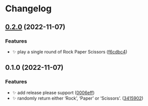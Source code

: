 # Changelog

## [0.2.0](https://github.com/korayyenal/rock-paper-scissors/compare/v0.1.0...v0.2.0) (2022-11-07)


### Features

* :sparkles: play a single round of Rock Paper Scissors ([f6cdbc4](https://github.com/korayyenal/rock-paper-scissors/commit/f6cdbc4e5ef110a2d883753a410a9094eb1e3558))

## 0.1.0 (2022-11-07)


### Features

* :sparkles: add release please support ([0006eff](https://github.com/korayyenal/rock-paper-scissors/commit/0006eff35014043884983d917bc1f3d5b823adaf))
* :sparkles: randomly return either ‘Rock’, ‘Paper’ or ‘Scissors’. ([3415902](https://github.com/korayyenal/rock-paper-scissors/commit/34159028ebaf7027c178145e3cdce41f6d95b03d))
